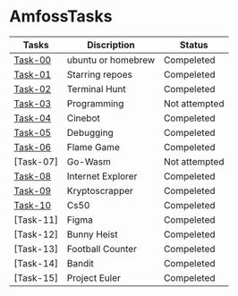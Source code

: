 # AmfossTasks
| Tasks         | Discription                 | Status        |
| ------------- | ----------------------      |------------------|
| [Task-00](https://github.com/kirtisikka1211/amfoss-tasks/tree/main/task-00)  | ubuntu or homebrew |Compeleted|
| [Task-01](https://github.com/kirtisikka1211/amfoss-tasks/tree/main/task-01)       | Starring repoes     |Compeleted|
| [Task-02](https://github.com/kirtisikka1211/amfoss-tasks/tree/main/task-02)       | Terminal Hunt      |Compeleted|
| [Task-03](https://github.com/kirtisikka1211/amfoss-tasks/tree/main/task-03)       | Programming        |Not attempted|
| [Task-04](https://github.com/kirtisikka1211/amfoss-tasks/tree/main/task-04)       | Cinebot            |Compeleted|
| [Task-05](https://github.com/kirtisikka1211/amfoss-tasks/tree/main/task-05)       | Debugging          |Compeleted|
| [Task-06](https://github.com/kirtisikka1211/amfoss-tasks/tree/main/task-06)       | Flame Game         |Compeleted|
| [Task-07]      | Go-Wasm            |Not attempted|
| [Task-08](https://github.com/kirtisikka1211/amfoss-tasks/tree/main/task-08)        | Internet Explorer |Compeleted|
| [Task-09](https://github.com/kirtisikka1211/amfoss-tasks/tree/main/task-09)      | Kryptoscrapper    |Compeleted|
|[Task-10](https://github.com/kirtisikka1211/amfoss-tasks/tree/main/task-10)        | Cs50              |Compeleted|
| [Task-11]       | Figma           |Compeleted|
 | [Task-12]       | Bunny Heist          |Compeleted|
| [Task-13]       | Football Counter           |Compeleted|
| [Task-14]       | Bandit            |Compeleted|
| [Task-15]       | Project Euler          |Compeleted|




